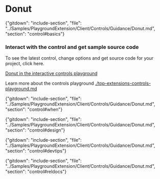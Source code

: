 ﻿# Donut

{"gitdown": "include-section", "file": "../Samples/PlaygroundExtension/Client/Controls/Guidance/Donut.md", "section": "control#basics"}

<!-- TODO get an IMAGE to embed here -->

### Interact with the control and get sample source code
To see the latest control, change options and get source code for your project, click here.

<a href="https://ms.portal.azure.com/?Microsoft_Azure_Playground=true#blade/Microsoft_Azure_Playground/ControlsIndexBlade/DonutPlayground" target="_blank">Donut in the interactive controls playground</a>

Learn more about the controls playground [./top-extensions-controls-playground.md](./top-extensions-controls-playground.md)


<!-- TODO get an SAMPLE CODE to embed here -->

{"gitdown": "include-section", "file": "../Samples/PlaygroundExtension/Client/Controls/Guidance/Donut.md", "section": "control#when"}

{"gitdown": "include-section", "file": "../Samples/PlaygroundExtension/Client/Controls/Guidance/Donut.md", "section": "control#design"}

{"gitdown": "include-section", "file": "../Samples/PlaygroundExtension/Client/Controls/Guidance/Donut.md", "section": "control#devtips"}

{"gitdown": "include-section", "file": "../Samples/PlaygroundExtension/Client/Controls/Guidance/Donut.md", "section": "control#reldocs"}
